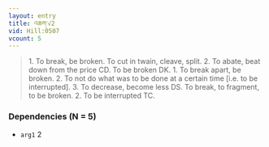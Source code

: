 ```yaml
---
layout: entry
title: འཆག་√2
vid: Hill:0507
vcount: 5
---
```

> 1\. To break, be broken\. To cut in twain, cleave, split\. 2\. To abate, beat down from the price CD\. To be broken DK\. 1\. To break apart, be broken\. 2\. To not do what was to be done at a certain time [i\.e\. to be interrupted]\. 3\. To decrease, become less DS\. To break, to fragment, to be broken\. 2\. To be interrupted TC\.


### Dependencies (N = 5)
* `arg1` 2
